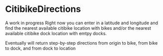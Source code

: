CitibikeDirections
==================
A work in progress
Right now you can enter in a latitude and longitude and find the nearest available citibike location with bikes 
and/or the nearest available citibike dock location with emtpy docks.

Eventually will return step-by-step directions from origin to bike, from bike to dock, and from dock to location

